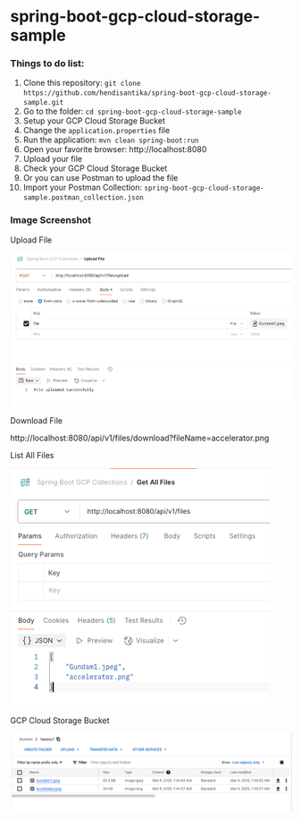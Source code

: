 # spring-boot-gcp-cloud-storage-sample

### Things to do list:

1. Clone this repository: `git clone https://github.com/hendisantika/spring-boot-gcp-cloud-storage-sample.git`
2. Go to the folder: `cd spring-boot-gcp-cloud-storage-sample`
3. Setup your GCP Cloud Storage Bucket
4. Change the `application.properties` file
5. Run the application: `mvn clean spring-boot:run`
6. Open your favorite browser: http://localhost:8080
7. Upload your file
8. Check your GCP Cloud Storage Bucket
9. Or you can use Postman to upload the file
10. Import your Postman Collection: `spring-boot-gcp-cloud-storage-sample.postman_collection.json`

### Image Screenshot

Upload File

![Upload File](img/upload.png "Upload File")

Download File

http://localhost:8080/api/v1/files/download?fileName=accelerator.png

List All Files

![List All Files](img/list.png "List All Files")

GCP Cloud Storage Bucket

![GCP Cloud Storage Bucket](img/gcp.png "GCP Cloud Storage Bucket")
